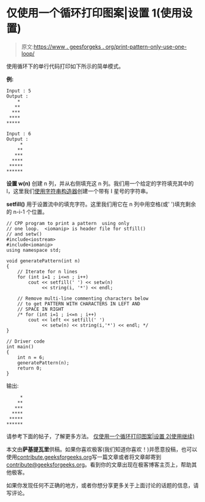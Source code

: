 # 仅使用一个循环打印图案|设置 1(使用设置)

> 原文:[https://www . geesforgeks . org/print-pattern-only-use-one-loop/](https://www.geeksforgeeks.org/print-pattern-using-only-one-loop/)

使用循环下的单行代码打印如下所示的简单模式。

**例:** 

```
Input : 5
Output :
    *
   **
  ***
 ****
*****

Input : 6
Output :
     *
    **
   ***
  ****
 *****
******

```

**设置 w(n)** 创建 n 列，并从右侧填充这 n 列。我们用一个给定的字符填充其中的 I，这里我们[使用字符串构造器](https://www.geeksforgeeks.org/c-string-class-and-its-applications/)创建一个带有 I 星号的字符串。

**setfill()** 用于设置流中的填充字符。这里我们用它在 n 列中用空格(或' ')填充剩余的 n-i-1 个位置。

```
// CPP program to print a pattern  using only
// one loop.  <iomanip> is header file for stfill()
// and setw()
#include<iostream>
#include<iomanip>
using namespace std;

void generatePattern(int n)
{
    // Iterate for n lines
    for (int i=1 ; i<=n ; i++)
        cout << setfill(' ') << setw(n)
             << string(i, '*') << endl;

    // Remove multi-line commenting characters below
    // to get PATTERN WITH CHARACTERS IN LEFT AND 
    // SPACE IN RIGHT
    /* for (int i=1 ; i<=n ; i++)
        cout << left << setfill(' ')
             << setw(n) << string(i,'*') << endl; */
}

// Driver code
int main()
{
    int n = 6;
    generatePattern(n);
    return 0;
}
```

输出:

```
     *
    **
   ***
  ****
 *****
******

```

请参考下面的帖子，了解更多方法。
[仅使用一个循环打印图案|设置 2(使用继续)](https://www.geeksforgeeks.org/print-pattern-using-one-loop-continue-statement/)

本文由**萨基提瓦里**供稿。如果你喜欢极客(我们知道你喜欢！)并愿意投稿，也可以使用[contribute.geeksforgeeks.org](http://www.contribute.geeksforgeeks.org)写一篇文章或者将文章邮寄到 contribute@geeksforgeeks.org。看到你的文章出现在极客博客主页上，帮助其他极客。

如果你发现任何不正确的地方，或者你想分享更多关于上面讨论的话题的信息，请写评论。